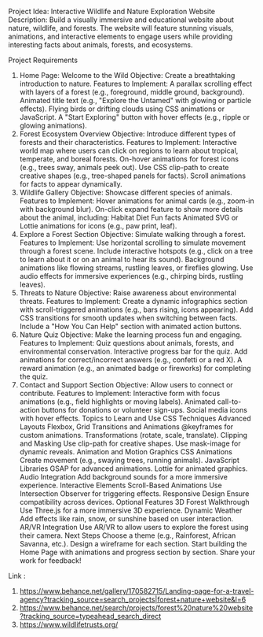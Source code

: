 Project Idea: Interactive Wildlife and Nature Exploration Website
Description: Build a visually immersive and educational website about nature, wildlife, and forests. The website will feature stunning visuals, animations, and interactive elements to engage users while providing interesting facts about animals, forests, and ecosystems.

Project Requirements
1. Home Page: Welcome to the Wild
Objective: Create a breathtaking introduction to nature.
Features to Implement:
A parallax scrolling effect with layers of a forest (e.g., foreground, middle ground, background).
Animated title text (e.g., "Explore the Untamed" with glowing or particle effects).
Flying birds or drifting clouds using CSS animations or JavaScript.
A "Start Exploring" button with hover effects (e.g., ripple or glowing animations).
2. Forest Ecosystem Overview
Objective: Introduce different types of forests and their characteristics.
Features to Implement:
Interactive world map where users can click on regions to learn about tropical, temperate, and boreal forests.
On-hover animations for forest icons (e.g., trees sway, animals peek out).
Use CSS clip-path to create creative shapes (e.g., tree-shaped panels for facts).
Scroll animations for facts to appear dynamically.
3. Wildlife Gallery
Objective: Showcase different species of animals.
Features to Implement:
Hover animations for animal cards (e.g., zoom-in with background blur).
On-click expand feature to show more details about the animal, including:
Habitat
Diet
Fun facts
Animated SVG or Lottie animations for icons (e.g., paw print, leaf).
4. Explore a Forest Section
Objective: Simulate walking through a forest.
Features to Implement:
Use horizontal scrolling to simulate movement through a forest scene.
Include interactive hotspots (e.g., click on a tree to learn about it or on an animal to hear its sound).
Background animations like flowing streams, rustling leaves, or fireflies glowing.
Use audio effects for immersive experiences (e.g., chirping birds, rustling leaves).
5. Threats to Nature
Objective: Raise awareness about environmental threats.
Features to Implement:
Create a dynamic infographics section with scroll-triggered animations (e.g., bars rising, icons appearing).
Add CSS transitions for smooth updates when switching between facts.
Include a "How You Can Help" section with animated action buttons.
6. Nature Quiz
Objective: Make the learning process fun and engaging.
Features to Implement:
Quiz questions about animals, forests, and environmental conservation.
Interactive progress bar for the quiz.
Add animations for correct/incorrect answers (e.g., confetti or a red X).
A reward animation (e.g., an animated badge or fireworks) for completing the quiz.
7. Contact and Support Section
Objective: Allow users to connect or contribute.
Features to Implement:
Interactive form with focus animations (e.g., field highlights or moving labels).
Animated call-to-action buttons for donations or volunteer sign-ups.
Social media icons with hover effects.
Topics to Learn and Use
CSS Techniques
Advanced Layouts
Flexbox, Grid
Transitions and Animations
@keyframes for custom animations.
Transformations (rotate, scale, translate).
Clipping and Masking
Use clip-path for creative shapes.
Use mask-image for dynamic reveals.
Animation and Motion Graphics
CSS Animations
Create movement (e.g., swaying trees, running animals).
JavaScript Libraries
GSAP for advanced animations.
Lottie for animated graphics.
Audio Integration
Add background sounds for a more immersive experience.
Interactive Elements
Scroll-Based Animations
Use Intersection Observer for triggering effects.
Responsive Design
Ensure compatibility across devices.
Optional Features
3D Forest Walkthrough
Use Three.js for a more immersive 3D experience.
Dynamic Weather
Add effects like rain, snow, or sunshine based on user interaction.
AR/VR Integration
Use AR/VR to allow users to explore the forest using their camera.
Next Steps
Choose a theme (e.g., Rainforest, African Savanna, etc.).
Design a wireframe for each section.
Start building the Home Page with animations and progress section by section.
Share your work for feedback!


Link : 
1. https://www.behance.net/gallery/170582715/Landing-page-for-a-travel-agency?tracking_source=search_projects|forest+nature+website&l=6
2. https://www.behance.net/search/projects/forest%20nature%20website?tracking_source=typeahead_search_direct
3. https://www.wildlifetrusts.org/